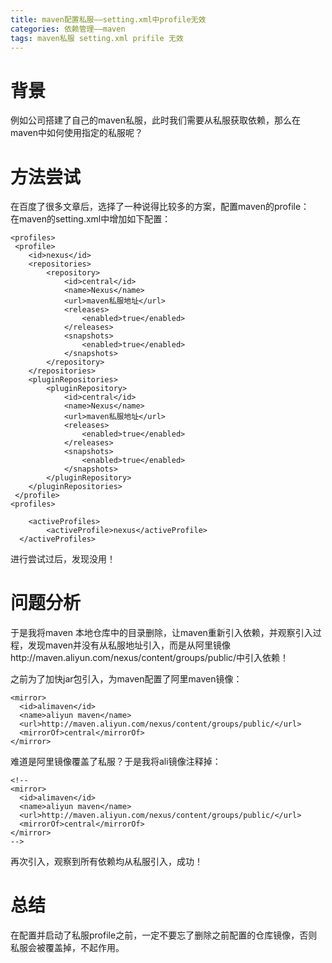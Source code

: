 ```yaml
---
title: maven配置私服——setting.xml中profile无效
categories: 依赖管理——maven
tags: maven私服 setting.xml prifile 无效
---
```

# 背景

例如公司搭建了自己的maven私服，此时我们需要从私服获取依赖，那么在maven中如何使用指定的私服呢？

# 方法尝试

在百度了很多文章后，选择了一种说得比较多的方案，配置maven的profile：  
在maven的setting.xml中增加如下配置：

    
    
    <profiles>
     <profile>
        <id>nexus</id>
        <repositories>
            <repository>
                <id>central</id>
                <name>Nexus</name>
                <url>maven私服地址</url>
                <releases>
                    <enabled>true</enabled>
                </releases>
                <snapshots>
                    <enabled>true</enabled>
                </snapshots>
            </repository>
        </repositories>
        <pluginRepositories>
            <pluginRepository>
                <id>central</id>
                <name>Nexus</name>
                <url>maven私服地址</url>
                <releases>
                    <enabled>true</enabled>
                </releases>
                <snapshots>
                    <enabled>true</enabled>
                </snapshots>
            </pluginRepository>
        </pluginRepositories>
     </profile>
    <profiles>
    
        <activeProfiles>
            <activeProfile>nexus</activeProfile>
      </activeProfiles>
    

进行尝试过后，发现没用！

# 问题分析

于是我将maven
本地仓库中的目录删除，让maven重新引入依赖，并观察引入过程，发现maven并没有从私服地址引入，而是从阿里镜像http://maven.aliyun.com/nexus/content/groups/public/中引入依赖！

之前为了加快jar包引入，为maven配置了阿里maven镜像：

    
    
    <mirror>
      <id>alimaven</id>
      <name>aliyun maven</name>
      <url>http://maven.aliyun.com/nexus/content/groups/public/</url>
      <mirrorOf>central</mirrorOf>        
    </mirror>
    

难道是阿里镜像覆盖了私服？于是我将ali镜像注释掉：

    
    
    <!--
    <mirror>
      <id>alimaven</id>
      <name>aliyun maven</name>
      <url>http://maven.aliyun.com/nexus/content/groups/public/</url>
      <mirrorOf>central</mirrorOf>        
    </mirror>
    -->
    

再次引入，观察到所有依赖均从私服引入，成功！

# 总结

在配置并启动了私服profile之前，一定不要忘了删除之前配置的仓库镜像，否则私服会被覆盖掉，不起作用。

